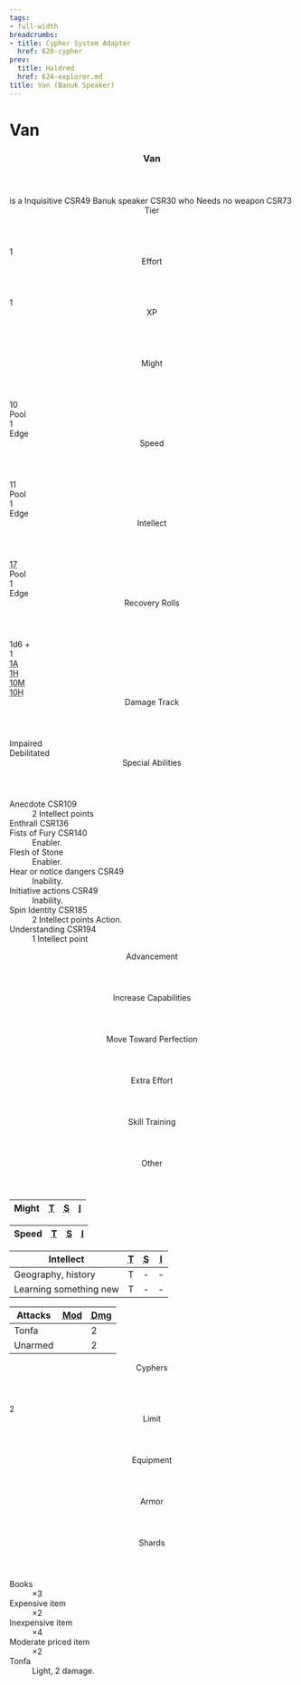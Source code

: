 ```yaml
---
tags:
- full-width
breadcrumbs:
- title: Cypher System Adapter
  href: 620-cypher
prev:
  title: Haldred
  href: 624-explorer.md
title: Van (Banuk Speaker)
---
```


<!-- +template book iaso cypher-pc-stats character="Van" -->

<h1>Van</h1>
<div class="block cypher-pc-stat-block col-span-all mostly-intellect">
	<article>
		<header class="name">
			<h3 class="title"><span class="word" markdown="1">
Van
</span></h3>
		</header>
		<div class="summary">
			<span class="summary-is-a">is a</span>
			<span class="summary-descriptor"
				><span class="ref-title">Inquisitive</span> <span class="ref-book-page"><span class="ref-book">CSR</span><span class="ref-page">49</span></span></span
			>
			<span class="summary-type"
				><span class="ref-title">Banuk speaker</span> <span class="ref-book-page"><span class="ref-book">CSR</span><span class="ref-page">30</span></span></span
			>
			<span class="summary-who">who</span>
			<span class="summary-focus"
				><span class="ref-title">Needs no weapon</span> <span class="ref-book-page"><span class="ref-book">CSR</span><span class="ref-page">73</span></span></span
			>
		</div>
		<section class="tier block">
			<header class="label">Tier</header>
			<div class="value">1</div>
		</section>
		<section class="effort block">
			<header class="label">Effort</header>
			<div class="value">1</div>
		</section>
		<section class="xp block">
			<header class="label">XP</header>
			<div class="value">&nbsp;</div>
		</section>
		<section class="stats block">
			<div class="stat might">
				<header class="label">Might</header>
				<div class="pool value">10</div>
				<div class="pool legend">Pool</div>
				<div class="edge value">1</div>
				<div class="edge legend">Edge</div>
			</div>
			<div class="stat speed">
				<header class="label">Speed</header>
				<div class="pool value">11</div>
				<div class="pool legend">Pool</div>
				<div class="edge value">1</div>
				<div class="edge legend">Edge</div>
			</div>
			<div class="stat intellect">
				<header class="label">Intellect</header>
				<div class="pool value"><abbr title="Base 13, +4 from Inquisitive">17</abbr></div>
				<div class="pool legend">Pool</div>
				<div class="edge value">1</div>
				<div class="edge legend">Edge</div>
			</div>
		</section>
		<section class="recovery block">
			<div class="rolls">
				<header class="label">Recovery Rolls</header>
				<div class="plus">
					<div class="label">1d6 +</div>
					<div class="value">1</div>
				</div>
				<div class="action"><abbr title="1 Action">1A</abbr></div>
				<div class="hour"><abbr title="1 Hour">1H</abbr></div>
				<div class="minutes"><abbr title="10 Minutes">10M</abbr></div>
				<div class="hours"><abbr title="10 Hours">10H</abbr></div>
			</div>
			<div class="damage-track">
				<header class="label">Damage Track</header>
				<div class="impaired">Impaired</div>
				<div class="debilitated">Debilitated</div>
			</div>
		</section>
		<section class="special-abilities block">
			<header class="label">Special Abilities</header>
			<dl>
				<div class="detailed">
					<dt>
						<span class=""
							><span class="ref-title">Anecdote</span> <span class="ref-book-page"><span class="ref-book">CSR</span><span class="ref-page">109</span></span></span
						>
					</dt>
					<dd><span class="cost">2 Intellect points</span></dd>
				</div>
				<div class="detailed">
					<dt>
						<span class=""
							><span class="ref-title">Enthrall</span> <span class="ref-book-page"><span class="ref-book">CSR</span><span class="ref-page">136</span></span></span
						>
					</dt>
				</div>
				<div class="detailed">
					<dt>
						<span class=""
							><span class="ref-title">Fists of Fury</span> <span class="ref-book-page"><span class="ref-book">CSR</span><span class="ref-page">140</span></span></span
						>
					</dt>
					<dd><span class="enabler">Enabler.</span></dd>
				</div>
				<div class="detailed">
					<dt>
						<span class=""><span class="ref-title">Flesh of Stone</span> </span>
					</dt>
					<dd><span class="enabler">Enabler.</span></dd>
				</div>
				<div class="detailed">
					<dt>
						<span class=""
							><span class="ref-title">Hear or notice dangers</span> <span class="ref-book-page"><span class="ref-book">CSR</span><span class="ref-page">49</span></span></span
						>
					</dt>
					<dd><span class="familiarity">Inability.</span></dd>
				</div>
				<div class="detailed">
					<dt>
						<span class=""
							><span class="ref-title">Initiative actions</span> <span class="ref-book-page"><span class="ref-book">CSR</span><span class="ref-page">49</span></span></span
						>
					</dt>
					<dd><span class="familiarity">Inability.</span></dd>
				</div>
				<div class="detailed">
					<dt>
						<span class=""
							><span class="ref-title">Spin Identity</span> <span class="ref-book-page"><span class="ref-book">CSR</span><span class="ref-page">185</span></span></span
						>
					</dt>
					<dd><span class="cost">2 Intellect points</span> <span class="action">Action.</span></dd>
				</div>
				<div class="detailed">
					<dt>
						<span class=""
							><span class="ref-title">Understanding</span> <span class="ref-book-page"><span class="ref-book">CSR</span><span class="ref-page">194</span></span></span
						>
					</dt>
					<dd><span class="cost">1 Intellect point</span></dd>
				</div>
			</dl>
		</section>
		<section class="advancement block">
			<header class="label">Advancement</header>
			<div class="increase-capabilities"><header class="legend">Increase Capabilities</header></div>
			<div class="move-toward-perfection"><header class="legend">Move Toward Perfection</header></div>
			<div class="extra-effort"><header class="legend">Extra Effort</header></div>
			<div class="skill-training"><header class="legend">Skill Training</header></div>
			<div class="other"><header class="legend">Other</header></div>
		</section>
		<section class="block skills might">
			<table>
				<thead class="label">
					<tr>
						<th class="skill-stat">Might</th>
						<th><abbr title="Trained">T</abbr></th>
						<th><abbr title="Specialized">S</abbr></th>
						<th><abbr title="Inability">I</abbr></th>
					</tr>
				</thead>
				<tbody></tbody>
			</table>
		</section>
		<section class="block skills speed">
			<table>
				<thead class="label">
					<tr>
						<th class="skill-stat">Speed</th>
						<th><abbr title="Trained">T</abbr></th>
						<th><abbr title="Specialized">S</abbr></th>
						<th><abbr title="Inability">I</abbr></th>
					</tr>
				</thead>
				<tbody></tbody>
			</table>
		</section>
		<section class="block skills intellect">
			<table>
				<thead class="label">
					<tr>
						<th class="skill-stat">Intellect</th>
						<th><abbr title="Trained">T</abbr></th>
						<th><abbr title="Specialized">S</abbr></th>
						<th><abbr title="Inability">I</abbr></th>
					</tr>
				</thead>
				<tbody>
					<tr>
						<td class="title">Geography, history</td>
						<td class="trained yes">T</td>
						<td class="specialized no">-</td>
						<td class="inability no">-</td>
					</tr>
					<tr>
						<td class="title">Learning something new</td>
						<td class="trained yes">T</td>
						<td class="specialized no">-</td>
						<td class="inability no">-</td>
					</tr>
				</tbody>
			</table>
		</section>
		<section class="attacks block">
			<table>
				<thead class="label">
					<tr>
						<th class="attacks-list">Attacks</th>
						<th><abbr title="Modifier">Mod</abbr></th>
						<th><abbr title="Damage">Dmg</abbr></th>
					</tr>
				</thead>
				<tbody>
					<tr>
						<td class="title">Tonfa</td>
						<td class="modifier"></td>
						<td class="damage">2</td>
					</tr>
					<tr>
						<td class="title">Unarmed</td>
						<td class="modifier"></td>
						<td class="damage">2</td>
					</tr>
				</tbody>
			</table>
		</section>
		<section class="cyphers block">
			<header class="label">Cyphers</header>
			<dl class="cyphers-list"></dl>
			<div class="limit">
				<div class="value">2</div>
				<header class="legend">Limit</header>
			</div>
		</section>
		<section class="equipment block">
			<header class="label">Equipment</header>
			<div class="armor">
				<div class="value"></div>
				<header class="legend">Armor</header>
			</div>
			<div class="currency">
				<div class="value"></div>
				<header class="legend">Shards</header>
			</div>
			<dl class="equipment-list">
				<div class="detailed">
					<dt>Books</dt>
					<dd><span class="count">×3</span></dd>
				</div>
				<div class="detailed">
					<dt>Expensive item</dt>
					<dd><span class="count">×2</span></dd>
				</div>
				<div class="detailed">
					<dt>Inexpensive item</dt>
					<dd><span class="count">×4</span></dd>
				</div>
				<div class="detailed">
					<dt>Moderate priced item</dt>
					<dd><span class="count">×2</span></dd>
				</div>
				<div class="detailed">
					<dt>Tonfa</dt>
					<dd><span class="notes">Light, 2 damage.</span></dd>
				</div>
			</dl>
		</section>
	</article>
</div>

<!-- -template book iaso cypher-pc-stats -->
